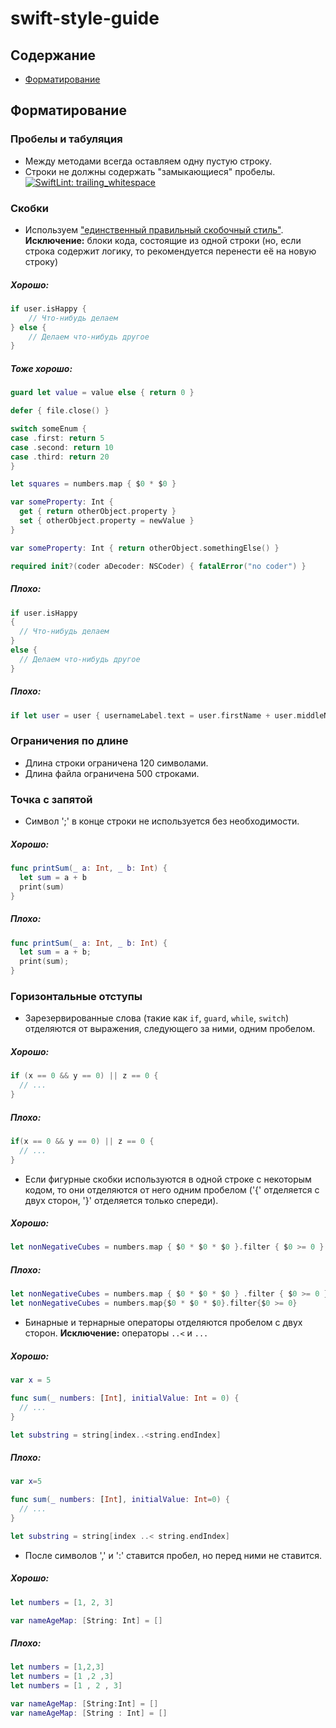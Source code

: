 # swift-style-guide

## Содержание
* [Форматирование](#форматирование)

## Форматирование
### Пробелы и табуляция
- Между методами всегда оставляем одну пустую строку.
- Строки не должны содержать "замыкающиеся" пробелы. [![SwiftLint: trailing_whitespace](https://img.shields.io/badge/SwiftLint-trailing__whitespace-blue.svg)][swiftlint_trailing_whitespace]

### Скобки
- Используем ["единственный правильный скобочный стиль"][the one true brace style].  
**Исключение:** блоки кода, состоящие из одной строки (но, если строка содержит логику, то рекомендуется перенести её на новую строку)


##### Хорошо:
```swift
if user.isHappy {
    // Что-нибудь делаем
} else {
    // Делаем что-нибудь другое
}
````

##### Тоже хорошо:
```swift
guard let value = value else { return 0 }

defer { file.close() }

switch someEnum {
case .first: return 5
case .second: return 10
case .third: return 20
}

let squares = numbers.map { $0 * $0 }

var someProperty: Int {
  get { return otherObject.property }
  set { otherObject.property = newValue }
}

var someProperty: Int { return otherObject.somethingElse() }

required init?(coder aDecoder: NSCoder) { fatalError("no coder") }
````

##### Плохо:
```swift
if user.isHappy
{  
  // Что-нибудь делаем 
}  
else {
  // Делаем что-нибудь другое 
}
````

##### Плохо:
```swift
if let user = user { usernameLabel.text = user.firstName + user.middleName + user.lastName }
````

### Ограничения по длине
- Длина строки ограничена 120 символами.
- Длина файла ограничена 500 строками.

### Точка с запятой
- Символ ';' в конце строки не используется без необходимости.

##### Хорошо:
```swift
func printSum(_ a: Int, _ b: Int) {
  let sum = a + b
  print(sum)
}
````

##### Плохо:
```swift
func printSum(_ a: Int, _ b: Int) {
  let sum = a + b;
  print(sum);
}
````

### Горизонтальные отступы
- Зарезервированные слова (такие как `if`, `guard`, `while`, `switch`) отделяются от выражения, следующего за ними, одним пробелом.

##### Хорошо:
```swift
if (x == 0 && y == 0) || z == 0 {
  // ...
}
````

##### Плохо:
```swift
if(x == 0 && y == 0) || z == 0 {
  // ...
}
````

- Если фигурные скобки используются в одной строке с некоторым кодом, то они отделяются от него одним пробелом ('{' отделяется с двух сторон, '}' отделяется только спереди).

##### Хорошо:
```swift
let nonNegativeCubes = numbers.map { $0 * $0 * $0 }.filter { $0 >= 0 }
````

##### Плохо:
```swift
let nonNegativeCubes = numbers.map { $0 * $0 * $0 } .filter { $0 >= 0 }
let nonNegativeCubes = numbers.map{$0 * $0 * $0}.filter{$0 >= 0}
````

- Бинарные и тернарные операторы отделяются пробелом с двух сторон.
**Исключение:** операторы `..<` и `...`

##### Хорошо:
```swift
var x = 5

func sum(_ numbers: [Int], initialValue: Int = 0) {
  // ...
}

let substring = string[index..<string.endIndex]
````

##### Плохо:
```swift
var x=5

func sum(_ numbers: [Int], initialValue: Int=0) {
  // ...
}

let substring = string[index ..< string.endIndex]
````

- После символов ',' и ':' ставится пробел, но перед ними не ставится.

##### Хорошо:
```swift
let numbers = [1, 2, 3]

var nameAgeMap: [String: Int] = []
````

##### Плохо:
```swift
let numbers = [1,2,3]
let numbers = [1 ,2 ,3]
let numbers = [1 , 2 , 3]

var nameAgeMap: [String:Int] = []
var nameAgeMap: [String : Int] = []
````

[comment]: # (Ссылки)
[the one true brace style]: https://en.wikipedia.org/wiki/Indentation_style#Variant:_1TBS_(OTBS)

[comment]: # (Правила)
[swiftlint_trailing_whitespace]: https://github.com/realm/SwiftLint/blob/master/Rules.md#trailing-whitespace
